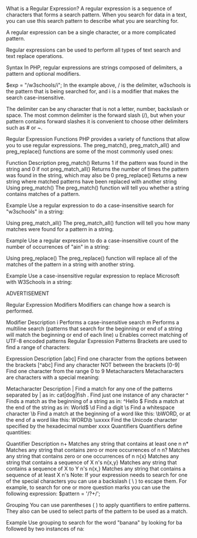 What is a Regular Expression?
A regular expression is a sequence of characters that forms a search pattern. When you search for data in a text, you can use this search pattern to describe what you are searching for.

A regular expression can be a single character, or a more complicated pattern.

Regular expressions can be used to perform all types of text search and text replace operations.

Syntax
In PHP, regular expressions are strings composed of delimiters, a pattern and optional modifiers.

$exp = "/w3schools/i";
In the example above, / is the delimiter, w3schools is the pattern that is being searched for, and i is a modifier that makes the search case-insensitive.

The delimiter can be any character that is not a letter, number, backslash or space. The most common delimiter is the forward slash (/), but when your pattern contains forward slashes it is convenient to choose other delimiters such as # or ~.

Regular Expression Functions
PHP provides a variety of functions that allow you to use regular expressions. The preg_match(), preg_match_all() and preg_replace() functions are some of the most commonly used ones:

Function	Description
preg_match()	Returns 1 if the pattern was found in the string and 0 if not
preg_match_all()	Returns the number of times the pattern was found in the string, which may also be 0
preg_replace()	Returns a new string where matched patterns have been replaced with another string
Using preg_match()
The preg_match() function will tell you whether a string contains matches of a pattern.

Example
Use a regular expression to do a case-insensitive search for "w3schools" in a string:

<?php
$str = "Visit W3Schools";
$pattern = "/w3schools/i";
echo preg_match($pattern, $str); // Outputs 1
?>
Using preg_match_all()
The preg_match_all() function will tell you how many matches were found for a pattern in a string.

Example
Use a regular expression to do a case-insensitive count of the number of occurrences of "ain" in a string:

<?php
$str = "The rain in SPAIN falls mainly on the plains.";
$pattern = "/ain/i";
echo preg_match_all($pattern, $str); // Outputs 4
?>
Using preg_replace()
The preg_replace() function will replace all of the matches of the pattern in a string with another string.

Example
Use a case-insensitive regular expression to replace Microsoft with W3Schools in a string:

<?php
$str = "Visit Microsoft!";
$pattern = "/microsoft/i";
echo preg_replace($pattern, "W3Schools", $str); // Outputs "Visit W3Schools!"
?>
ADVERTISEMENT

Regular Expression Modifiers
Modifiers can change how a search is performed.

Modifier	Description
i	Performs a case-insensitive search
m	Performs a multiline search (patterns that search for the beginning or end of a string will match the beginning or end of each line)
u	Enables correct matching of UTF-8 encoded patterns
Regular Expression Patterns
Brackets are used to find a range of characters:

Expression	Description
[abc]	Find one character from the options between the brackets
[^abc]	Find any character NOT between the brackets
[0-9]	Find one character from the range 0 to 9
Metacharacters
Metacharacters are characters with a special meaning:

Metacharacter	Description
|	Find a match for any one of the patterns separated by | as in: cat|dog|fish
.	Find just one instance of any character
^	Finds a match as the beginning of a string as in: ^Hello
$	Finds a match at the end of the string as in: World$
\d	Find a digit
\s	Find a whitespace character
\b	Find a match at the beginning of a word like this: \bWORD, or at the end of a word like this: WORD\b
\uxxxx	Find the Unicode character specified by the hexadecimal number xxxx
Quantifiers
Quantifiers define quantities:

Quantifier	Description
n+	Matches any string that contains at least one n
n*	Matches any string that contains zero or more occurrences of n
n?	Matches any string that contains zero or one occurrences of n
n{x}	Matches any string that contains a sequence of X n's
n{x,y}	Matches any string that contains a sequence of X to Y n's
n{x,}	Matches any string that contains a sequence of at least X n's
Note: If your expression needs to search for one of the special characters you can use a backslash ( \ ) to escape them. For example, to search for one or more question marks you can use the following expression: $pattern = '/\?+/';

Grouping
You can use parentheses ( ) to apply quantifiers to entire patterns. They also can be used to select parts of the pattern to be used as a match.

Example
Use grouping to search for the word "banana" by looking for ba followed by two instances of na:

<?php
$str = "Apples and bananas.";
$pattern = "/ba(na){2}/i";
echo preg_match($pattern, $str); // Outputs 1
?>
